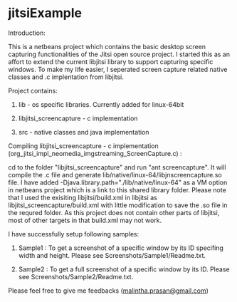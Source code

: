 jitsiExample
============

Introduction:

This is a netbeans project which contains the basic desktop screen capturing functionalities of the Jitsi open source project. I started this as an affort to extend the current libjitsi library to support capturing specific windows. To make my life easier, I seperated screen capture related native classes and .c implentation from libjitsi.

Project contains:

1) lib - os specific libraries. Currently added for linux-64bit

2) libjitsi_screencapture - c implementation 

3) src - native classes and java implementation


Compiling libjitsi_screencapture - c implementation (org_jitsi_impl_neomedia_imgstreaming_ScreenCapture.c) :

cd to the folder "libjitsi_screencapture" and run "ant screencapture". It will compile the .c file and generate lib/native/linux-64/libjnscreencapture.so file. I have added -Djava.library.path="./lib/native/linux-64" as a VM option in netbeans project which is a link to this shared library folder. Please note that I used the exisiting libjitsi/build.xml in libjitsi as libjitsi_screencapture/build.xml with little modification to save the .so file in the requred folder. As this project does not contain other parts of libjitsi, most of other targets in that build.xml may not work.


I have successfully setup following samples:

1) Sample1 : To get a screenshot of a specific window by its ID specifing width and height. Please see Screenshots/Sample1/Readme.txt.

2) Sample2 : To get a full screenshot of a specific window by its ID. Please see Screenshots/Sample2/Readme.txt.

Please feel free to give me feedbacks 
(malintha.prasan@gmail.com) 

